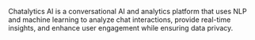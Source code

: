Chatalytics AI is a conversational AI and analytics platform that uses NLP and machine learning to analyze chat interactions, provide real-time insights, and enhance user engagement while ensuring data privacy.

